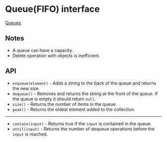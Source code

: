 # Queue(FIFO) interface

[Queues](https://en.wikipedia.org/wiki/Queue_(abstract_data_type))

## Notes
* A queue can have a capacity.
* Delete operation with objects is inefficient.

## API

- `enqueue(element)` - Adds a string to the back of the queue and returns the new size.
- `dequeue()` - Removes and returns the string at the front of the queue. If the queue is empty it should return `null`.
- `size()` - Returns the number of items in the queue.
- `peak()` - Returns the oldest element added to the collection.
-----------
- `contain(input)` - Returns true if the `input` is contained in the queue.
- `until(input)` - Returns the number of dequeue operations before the `input` is reached.
